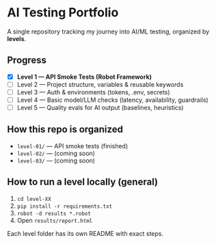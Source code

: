 # AI Testing Portfolio

A single repository tracking my journey into AI/ML testing, organized by **levels**.

## Progress
- [x] **Level 1 — API Smoke Tests (Robot Framework)**
- [ ] Level 2 — Project structure, variables & reusable keywords
- [ ] Level 3 — Auth & environments (tokens, .env, secrets)
- [ ] Level 4 — Basic model/LLM checks (latency, availability, guardrails)
- [ ] Level 5 — Quality evals for AI output (baselines, heuristics)

## How this repo is organized
- `level-01/` — API smoke tests (finished)
- `level-02/` — (coming soon)
- `level-03/` — (coming soon)

## How to run a level locally (general)
1. `cd level-XX`
2. `pip install -r requirements.txt`
3. `robot -d results *.robot`
4. Open `results/report.html`

Each level folder has its own README with exact steps.
